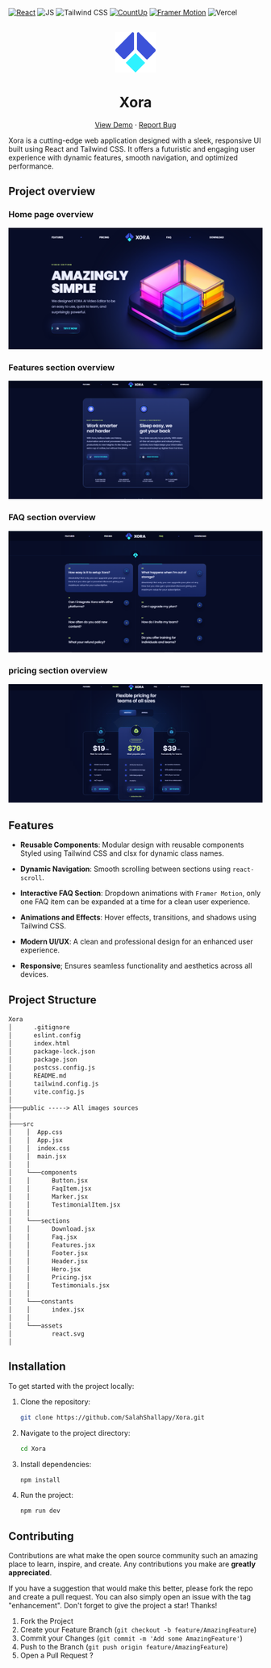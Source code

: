 <div id="top"></div>

[![React](https://img.shields.io/badge/react-%2320232a.svg?style=for-the-badge&logo=react&logoColor=%2361DAFB)](https://react.dev/)
![JS](https://img.shields.io/badge/JavaScript-F7DF1E?style=for-the-badge&logo=javascript&logoColor=black)
![Tailwind CSS](https://camo.githubusercontent.com/93bafe03a143d759a2983be7cd132f70a6a186233ca455f08f3f198adb3d2381/68747470733a2f2f696d672e736869656c64732e696f2f62616467652f2d5461696c77696e645f4353532d626c61636b3f7374796c653d666f722d7468652d6261646765266c6f676f436f6c6f723d7768697465266c6f676f3d7461696c77696e6463737326636f6c6f723d303642364434)
[![CountUp](https://img.shields.io/badge/countup-%23000000.svg?style=for-the-badge&logo=countup&logoColor=white)](https://inorganik.github.io/countUp.js/)
[![Framer Motion](https://img.shields.io/badge/Framer%20Motion-%23FFB300.svg?style=for-the-badge&logo=framer)](https://motion.dev/)
![Vercel](https://img.shields.io/badge/vercel-%23000000.svg?style=for-the-badge&logo=vercel&logoColor=white)

<!-- PROJECT LOGO -->
<br />
<div align="center">
  <a href="https://xora-omega-nine.vercel.app/">
    <img src="./public/favicon.ico" alt="Logo" height="80"  >
  </a>
  <h1 align="center">Xora</h1>

  <p align="center">
    <a href="https://xora-omega-nine.vercel.app/">View Demo</a>
    ·
    <a href="https://github.com/SalahShallapy/Xora/issues">Report Bug</a>
  </p>
</div>

Xora is a cutting-edge web application designed with a sleek, responsive UI built using React and Tailwind CSS. It offers a futuristic and engaging user experience with dynamic features, smooth navigation, and optimized performance.

## Project overview

### Home page overview

![home preview](./public/images/home.png)

### Features section overview

![features preview](./public/images/features.png)

### FAQ section overview

![daq preview](./public/images/faq.png)

### pricing section overview

![pricing preview](./public/images/pricing.png)

## Features

- **Reusable Components**: Modular design with reusable components Styled using Tailwind CSS and clsx for dynamic class names.

- **Dynamic Navigation**: Smooth scrolling between sections using `react-scroll`.

- **Interactive FAQ Section**: Dropdown animations with `Framer Motion`, only one FAQ item can be expanded at a time for a clean user experience.

- **Animations and Effects**: Hover effects, transitions, and shadows using Tailwind CSS.

- **Modern UI/UX**: A clean and professional design for an enhanced user experience.

- **Responsive**; Ensures seamless functionality and aesthetics across all devices.

## Project Structure

```
Xora
│      .gitignore
│      eslint.config
│      index.html
│      package-lock.json
│      package.json
│      postcss.config.js
│      README.md
│      tailwind.config.js
│      vite.config.js
│
├───public -----> All images sources
│
├───src
│    │  App.css
│    │  App.jsx
│    │  index.css
│    │  main.jsx
│    │
│    └───components
│    │      Button.jsx
│    │      FaqItem.jsx
│    │      Marker.jsx
│    │      TestimonialItem.jsx
│    │
│    └───sections
│    │      Download.jsx
│    │      Faq.jsx
│    │      Features.jsx
│    │      Footer.jsx
│    │      Header.jsx
│    │      Hero.jsx
│    │      Pricing.jsx
│    │      Testimonials.jsx
│    │
│    └───constants
│    │      index.jsx
│    │
│    └───assets
│           react.svg
│
```

## Installation

To get started with the project locally:

1. Clone the repository:
   ```bash
   git clone https://github.com/SalahShallapy/Xora.git
   ```
2. Navigate to the project directory:
   ```bash
   cd Xora
   ```
3. Install dependencies:
   ```bash
   npm install
   ```
4. Run the project:
   ```bash
   npm run dev
   ```

## Contributing

Contributions are what make the open source community such an amazing place to learn, inspire, and create. Any contributions you make are **greatly appreciated**.

If you have a suggestion that would make this better, please fork the repo and create a pull request. You can also simply open an issue with the tag "enhancement".
Don't forget to give the project a star! Thanks!

1. Fork the Project
2. Create your Feature Branch (`git checkout -b feature/AmazingFeature`)
3. Commit your Changes (`git commit -m 'Add some AmazingFeature'`)
4. Push to the Branch (`git push origin feature/AmazingFeature`)
5. Open a Pull Request
   ?

